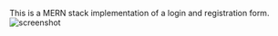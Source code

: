 This is a MERN stack implementation of a login and registration form. 
![screenshot](https://github.com/abhi24by7/mern-auth/assets/91672432/4dc31a10-1fa0-42e3-8f40-a51408d380a7)

